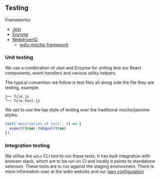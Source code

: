 ## Testing

Frameworks:
* [Jest](https://facebook.github.io/jest/)
* [Enzyme](https://github.com/airbnb/enzyme)
* [WebdriverIO](http://webdriver.io/)
  * [wdio-mocha-framework](https://github.com/webdriverio/wdio-mocha-framework)

### Unit testing

We use a combination of Jest and Enzyme for uniting test our React components, event handlers and various utility helpers.

The typical convention we follow is test files sit along side the file they are testing, example:

```
├── file.js
└── file.test.js
```

We opt to use the tap style of testing over the traditional mocha/jasmine styles

```js
test('description of test', () => {
  expect(true).toEqual(true)
});
```

### Integration testing

We utilise the `wdio` CLI tool to run these tests. It has built integration with browser stack, which are to be run on CI and locally it points to standalone selenium. These tests are to run against the staging environment. There is more information over at the wdio website and our [own configuration](/wdio.conf.js)

